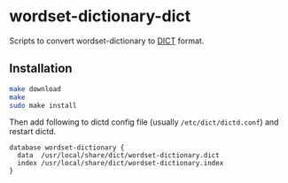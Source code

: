 # wordset-dictionary-dict

Scripts to convert wordset-dictionary to [DICT](https://en.wikipedia.org/wiki/DICT#DICT_file_format) format.

## Installation

```sh
make download
make
sudo make install
```

Then add following to dictd config file (usually `/etc/dict/dictd.conf`) and restart dictd.

```
database wordset-dictionary {
  data  /usr/local/share/dict/wordset-dictionary.dict
  index /usr/local/share/dict/wordset-dictionary.index
}
```
